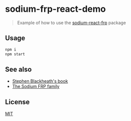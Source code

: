 # sodium-frp-react-demo
> Example of how to use the [sodium-react-frp](https://github.com/Ziriax/sodium-frp-react) package

## Usage
```bash
npm i
npm start
```

## See also
* [Stephen Blackheath's book](https://www.manning.com/books/functional-reactive-programming)
* [The Sodium FRP family](https://github.com/SodiumFRP)

## License
[MIT](http://vjpr.mit-license.org)
